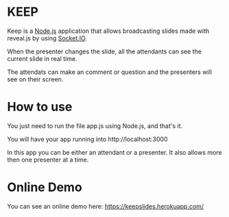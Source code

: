 # KEEP
Keep is a [Node.js](https://nodejs.org/) application that allows broadcasting slides made with reveal.js by using [Socket.IO](http://socket.io/).

When the presenter changes the slide, all the attendants can see the current slide in real time.

The attendats can make an comment or question and the presenters will see on their screen.

# How to use
You just need to run the file app.js using Node.js, and that's it.

You will have your app running into http://localhost:3000

In this app you can be either an attendant or a presenter. It also allows more then one presenter at a time.

# Online Demo
You can see an online demo here: https://keepslides.herokuapp.com/
